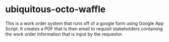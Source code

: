 # ubiquitous-octo-waffle
This is a work order system that runs off of a google form using Google App Script. 
It creates a PDF that is then email to requisit stakeholders containing the work order information that is input by the requestor. 
